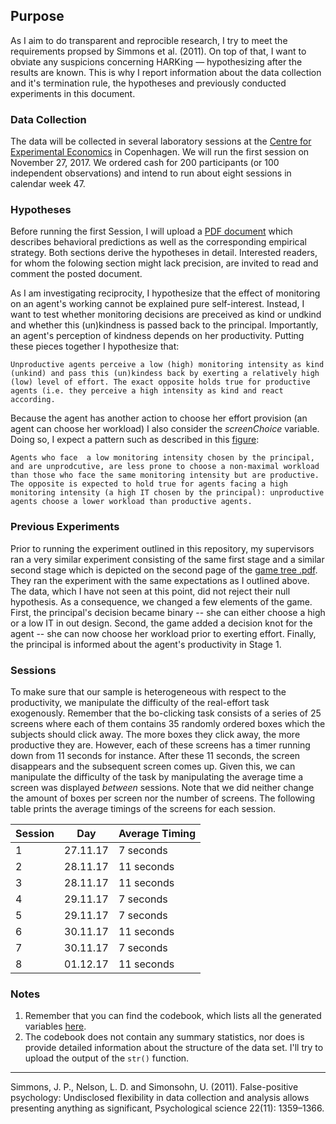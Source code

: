 ## Purpose

As I aim to do transparent and reprocible research, I try to meet the requirements propsed by Simmons et al. (2011). On top of that, I want to obviate any suspicions concerning HARKing — hypothesizing after the results are known. This is why I report information about the data collection and it's termination rule, the hypotheses and previously conducted experiments in this document.


### Data Collection

The data will be collected in several laboratory sessions at the [Centre for Experimental Economics](http://www.econ.ku.dk/cee/) in Copenhagen. We will run the first session on November 27, 2017. We ordered cash for 200 participants (or 100 independent observations) and intend to run about eight sessions in calendar week 47.


### Hypotheses

Before running the first Session, I will upload a [PDF document]() which describes behavioral predictions as well as the corresponding  empirical strategy. Both sections derive the hypotheses in detail. Interested readers, for whom the folowing section might lack precision, are invited to read and comment the posted document.

As I am investigating reciprocity, I hypothesize that the effect of monitoring on an agent's working cannot be explained pure self-interest. Instead, I want to test whether monitoring decisions are preceived as kind or undkind and whether this (un)kindness is passed back to the principal. Importantly, an agent's perception of kindness depends on her productivity. Putting these pieces together I hypothesize that:

`Unproductive agents perceive a low (high) monitoring intensity as kind (unkind) and pass this (un)kindess back by exerting a relatively high (low) level of effort. The exact opposite holds true for productive agents (i.e. they perceive a high intensity as kind and react according.`

Because the agent has another action to choose her effort provision (an agent can choose her workload) I also consider the *screenChoice* variable. Doing so, I expect a pattern such as described in this [figure](https://github.com/Howquez/The-hidden-Benefits-of-Monitoring/blob/master/Figures/03_Histogram.pdf): 

`Agents who face  a low monitoring intensity chosen by the principal, and are unprodcutive, are less prone to choose a non-maximal workload than those who face the same monitoring intensity but are productive. The opposite is expected to hold true for agents facing a high monitoring intensity (a high IT chosen by the principal): unproductive agents choose a lower workload than productive agents.`


### Previous Experiments

Prior to running the experiment outlined in this repository, my supervisors ran a very similar experiment consisting of the same first stage and a similar second stage which is depicted on the second page of the [game tree .pdf](https://github.com/Howquez/The-hidden-Benefits-of-Monitoring/blob/master/Figures/20170920_GameTree.pdf). They ran the experiment with the same expectations as I outlined above. The data, which I have not seen at this point, did not reject their null hypothesis. As a consequence, we changed a few elements of the game. First, the principal's decision became binary -- she can either choose a high or a low IT in out design. Second, the game added a decision knot for the agent -- she can now choose her workload prior to exerting effort. Finally, the principal is informed about the agent's productivity in Stage 1.

### Sessions 

To make sure that our sample is heterogeneous with respect to the productivity, we manipulate the difficulty of the real-effort task exogenously. Remember that the bo-clicking task consists of a series of 25 screens where each of them contains 35 randomly ordered boxes which the subjects should click away. The more boxes they click away, the more productive they are. However, each of these screens has a timer running down from 11 seconds for instance. After these 11 seconds, the screen disappears and the subsequent screen comes up. Given this, we can manipulate the difficulty of the task by manipulating the average time a screen was displayed *between* sessions. Note that we did neither change the amount of boxes per screen nor the number of screens. The following table prints the average timings of the screens for each session.

Session | Day     | Average Timing
--------|---------|---------------
1       | 27.11.17| 7 seconds
2       | 28.11.17| 11 seconds
3       | 28.11.17| 11 seconds
4       | 29.11.17| 7 seconds
5       | 29.11.17| 7 seconds
6       | 30.11.17| 11 seconds
7       | 30.11.17| 7 seconds
8       | 01.12.17| 11 seconds



### Notes

1. Remember that you can find the codebook, which lists all the generated variables [here](https://github.com/Howquez/The-hidden-Benefits-of-Monitoring/blob/master/Codebook.pdf).
2. The codebook does not contain any summary statistics, nor does is provide detailed information about the structure of the data set. I'll try to upload the output of the `str()` function.

- - - -
Simmons, J. P., Nelson, L. D. and Simonsohn, U. (2011). False-positive psychology: Undisclosed flexibility in data collection and analysis allows presenting anything as significant, Psychological science 22(11): 1359–1366.
